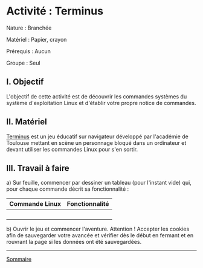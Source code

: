 # Activité : Terminus

Nature : Branchée

Matériel : Papier, crayon

Prérequis : Aucun

Groupe : Seul

## I. Objectif

L'objectif de cette activité est de découvrir les commandes systèmes du système d'exploitation Linux et d'établir votre propre notice de commandes.

## II. Matériel

[Terminus](http://luffah.xyz/bidules/Terminus/) est un jeu éducatif sur navigateur développé par l'académie de Toulouse mettant en scène un personnage bloqué dans un ordinateur et devant utiliser les commandes Linux pour s'en sortir.

## III. Travail à faire

a) Sur feuille, commencer par dessiner un tableau (pour l'instant vide) qui, pour chaque commande décrit sa fonctionnalité :

| Commande Linux | Fonctionnalité |
| :---: | :---: |
| | |

b) Ouvrir le jeu et commencer l'aventure. Attention ! Accepter les cookies afin de sauvegarder votre avancée et vérifier dès le début en fermant et en rouvrant la page si les données ont été sauvegardées.

___________________

[Sommaire](./../README.md)












